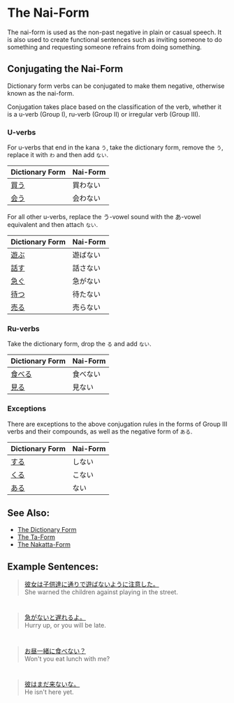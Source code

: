 # The Nai-Form

The nai-form is used as the non-past negative in plain or casual speech. It is also used to create functional sentences such as inviting someone to do something and requesting someone refrains from doing something.

## Conjugating the Nai-Form
Dictionary form verbs can be conjugated to make them negative, otherwise known as the nai-form. 

Conjugation takes place based on the classification of the verb, whether it is a u-verb (Group I), ru-verb (Group II) or irregular verb (Group III). 

### U-verbs
For u-verbs that end in the kana `う`, take the dictionary form, remove the `う`, replace it with `わ` and then add `ない`.  

|Dictionary Form|Nai-Form| 
|:--|:--|
|[買う]()|買わない|
|[会う]()|会わない|　
  
For all other u-verbs, replace the う-vowel sound with the あ-vowel equivalent and then attach `ない`.

|Dictionary Form|Nai-Form| 
|:--|:--|
|[遊ぶ]()|遊ばない|
|[話す]()|話さない|
|[急ぐ]()|急がない|
|[待つ]()|待たない|
|[売る]()|売らない|

### Ru-verbs
Take the dictionary form, drop the `る` and add `ない`.  
 
|Dictionary Form|Nai-Form| 
|:--|:--|
|[食べる]()|食べない|
|[見る]()|見ない|
 
### Exceptions
There are exceptions to the above conjugation rules in the forms of Group III verbs and their compounds, as well as the negative form of `ある`.

|Dictionary Form|Nai-Form| 
|:--|:--|
|[する](1157170)|しない|
|[くる](1547720)|こない| 
|[ある]()|ない|

## See Also:
* [The Dictionary Form](verb-shortformpresentaffirmative.md)
* [The Ta-Form](verb-shortformpastaffirmative.md)
* [The Nakatta-Form](verb-shortformpastnegative.md)

## Example Sentences:
> [彼女は子供達に通りで遊ばないように注意した。]()  
> She warned the children against playing in the street.

#

> [急がないと遅れるよ。]()  
> Hurry up, or you will be late.

#

> [お昼一緒に食べない？]()  
> Won't you eat lunch with me?

#

> [彼はまだ来ないな。]()  
> He isn't here yet.



